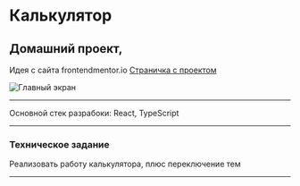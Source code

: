 # Калькулятор

## Домашний проект, 

Идея с сайта frontendmentor.io [Страничка с проектом](https://www.frontendmentor.io/challenges/calculator-app-9lteq5N29)

![Главный экран](https://skr.sh/i/260123/pPAGst3c.jpg?download=1&name=%D0%A1%D0%BA%D1%80%D0%B8%D0%BD%D1%88%D0%BE%D1%82%2026-01-2023%2017:58:22.jpg)

***
Основной стек разрабоки: React, TypeScript
***

### Техническое задание

Реализовать работу калькулятора, плюс переключение тем
___

